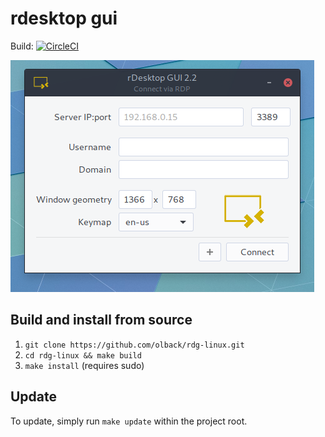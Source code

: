 # rdesktop gui

Build: [![CircleCI](https://circleci.com/gh/olback/rdg-linux/tree/master.svg?style=svg)](https://circleci.com/gh/olback/rdg-linux/tree/master)  

![ui](docs/rdg-ui.v2-2.png)

## Build and install from source
1. `git clone https://github.com/olback/rdg-linux.git`
2. `cd rdg-linux && make build`
3. `make install` (requires sudo)

## Update
To update, simply run `make update` within the project root.
